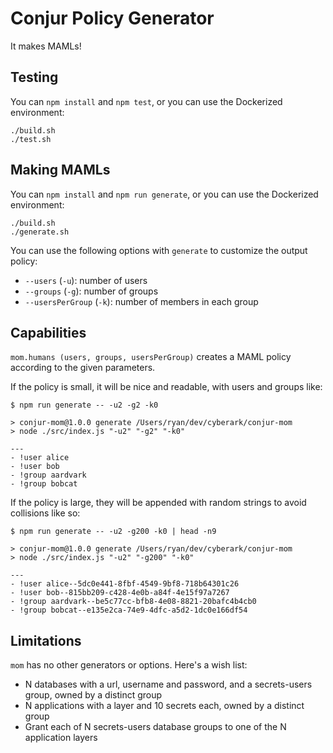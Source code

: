 # Conjur Policy Generator

It makes MAMLs!

## Testing

You can `npm install` and `npm test`, or you can use the Dockerized environment:

```shell
./build.sh
./test.sh
```

## Making MAMLs

You can `npm install` and `npm run generate`, or you can use the Dockerized environment:

```shell
./build.sh
./generate.sh
```

You can use the following options with `generate` to customize the output policy:

* `--users` (`-u`): number of users
* `--groups` (`-g`): number of groups
* `--usersPerGroup` (`-k`): number of members in each group

## Capabilities

`mom.humans (users, groups, usersPerGroup)` creates a MAML policy according to
the given parameters.

If the policy is small, it will be nice and readable, with users and groups like:

```sh-session
$ npm run generate -- -u2 -g2 -k0

> conjur-mom@1.0.0 generate /Users/ryan/dev/cyberark/conjur-mom
> node ./src/index.js "-u2" "-g2" "-k0"

---
- !user alice
- !user bob
- !group aardvark
- !group bobcat
```

If the policy is large, they will be appended with random strings to avoid collisions like so:

```sh-session
$ npm run generate -- -u2 -g200 -k0 | head -n9

> conjur-mom@1.0.0 generate /Users/ryan/dev/cyberark/conjur-mom
> node ./src/index.js "-u2" "-g200" "-k0"

---
- !user alice--5dc0e441-8fbf-4549-9bf8-718b64301c26
- !user bob--815bb209-c428-4e0b-a84f-4e15f97a7267
- !group aardvark--be5c77cc-bfb8-4e08-8821-20bafc4b4cb0
- !group bobcat--e135e2ca-74e9-4dfc-a5d2-1dc0e166df54
```

## Limitations

`mom` has no other generators or options. Here's a wish list:

* N databases with a url, username and password, and a secrets-users group, owned by a distinct group
* N applications with a layer and 10 secrets each, owned by a distinct group
* Grant each of N secrets-users database groups to one of the N application layers
